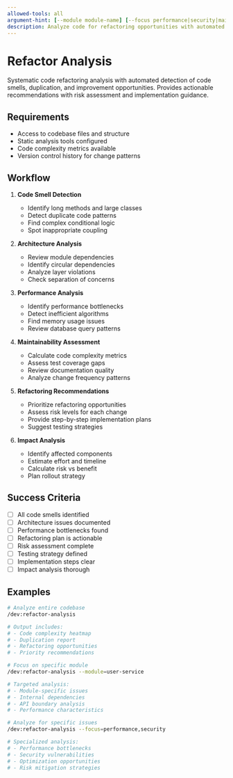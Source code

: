 ```yaml
---
allowed-tools: all
argument-hint: [--module module-name] [--focus performance|security|maintainability]
description: Analyze code for refactoring opportunities with automated smell detection
---
```


# Refactor Analysis

Systematic code refactoring analysis with automated detection of code smells, duplication, and improvement opportunities. Provides actionable recommendations with risk assessment and implementation guidance.

## Requirements

- Access to codebase files and structure
- Static analysis tools configured
- Code complexity metrics available
- Version control history for change patterns

## Workflow

1. **Code Smell Detection**

   - Identify long methods and large classes
   - Detect duplicate code patterns
   - Find complex conditional logic
   - Spot inappropriate coupling

2. **Architecture Analysis**

   - Review module dependencies
   - Identify circular dependencies
   - Analyze layer violations
   - Check separation of concerns

3. **Performance Analysis**

   - Identify performance bottlenecks
   - Detect inefficient algorithms
   - Find memory usage issues
   - Review database query patterns

4. **Maintainability Assessment**

   - Calculate code complexity metrics
   - Assess test coverage gaps
   - Review documentation quality
   - Analyze change frequency patterns

5. **Refactoring Recommendations**

   - Prioritize refactoring opportunities
   - Assess risk levels for each change
   - Provide step-by-step implementation plans
   - Suggest testing strategies

6. **Impact Analysis**
   - Identify affected components
   - Estimate effort and timeline
   - Calculate risk vs benefit
   - Plan rollout strategy

## Success Criteria

- [ ] All code smells identified
- [ ] Architecture issues documented
- [ ] Performance bottlenecks found
- [ ] Refactoring plan is actionable
- [ ] Risk assessment complete
- [ ] Testing strategy defined
- [ ] Implementation steps clear
- [ ] Impact analysis thorough

## Examples

```bash
# Analyze entire codebase
/dev:refactor-analysis

# Output includes:
# - Code complexity heatmap
# - Duplication report
# - Refactoring opportunities
# - Priority recommendations
```

```bash
# Focus on specific module
/dev:refactor-analysis --module=user-service

# Targeted analysis:
# - Module-specific issues
# - Internal dependencies
# - API boundary analysis
# - Performance characteristics
```

```bash
# Analyze for specific issues
/dev:refactor-analysis --focus=performance,security

# Specialized analysis:
# - Performance bottlenecks
# - Security vulnerabilities
# - Optimization opportunities
# - Risk mitigation strategies
```
